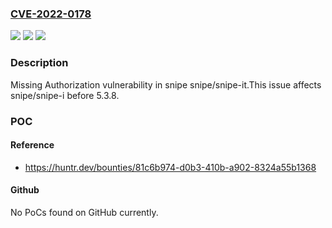 ### [CVE-2022-0178](https://cve.mitre.org/cgi-bin/cvename.cgi?name=CVE-2022-0178)
![](https://img.shields.io/static/v1?label=Product&message=snipe%2Fsnipe-it&color=blue)
![](https://img.shields.io/static/v1?label=Version&message=unspecified%3C%205.3.8%20&color=brighgreen)
![](https://img.shields.io/static/v1?label=Vulnerability&message=CWE-862%20Missing%20Authorization&color=brighgreen)

### Description

Missing Authorization vulnerability in snipe snipe/snipe-it.This issue affects snipe/snipe-i before 5.3.8.

### POC

#### Reference
- https://huntr.dev/bounties/81c6b974-d0b3-410b-a902-8324a55b1368

#### Github
No PoCs found on GitHub currently.

